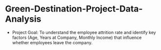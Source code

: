 # Green-Destination-Project-Data-Analysis
* Project Goal: To understand the employee attrition rate and identify key factors (Age, Years at Company, Monthly Income) that influence whether employees leave the company.
